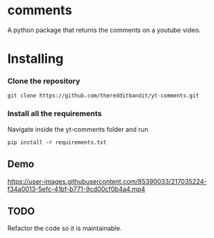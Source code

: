 # comments
A python package that returns the comments on a youtube video.

# Installing 

### Clone the repository 
```
git clone https://github.com/theredditbandit/yt-comments.git

```

### Install all the requirements 
Navigate inside the yt-comments folder and run

```
pip install -r requirements.txt
```

## Demo


https://user-images.githubusercontent.com/85390033/217035224-f34a0013-5efc-41bf-b771-9cd00cf0b4a4.mp4


## TODO
Refactor the code so it is maintainable.